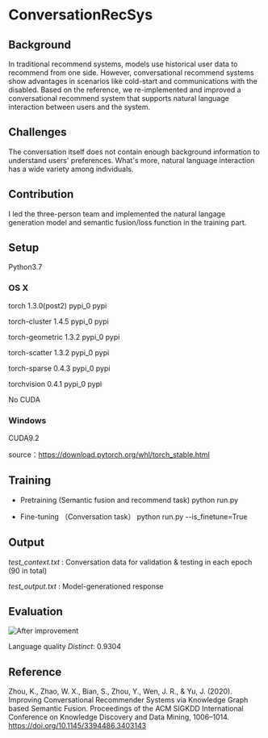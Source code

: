 # ConversationRecSys
## Background
In traditional recommend systems, models use historical user data to recommend from one side.
However, conversational recommend systems show advantages in scenarios like cold-start and communications with the disabled.
Based on the reference, we re-implemented and improved a conversational recommend system that supports natural language interaction between users and the system.

## Challenges
The conversation itself does not contain enough background information to understand users' preferences.
What's more, natural language interaction has a wide variety among individuals.

## Contribution
I led the three-person team and implemented the natural langage generation model and semantic fusion/loss function in the training part.

## Setup
Python3.7
### OS X

torch                     1.3.0(post2)             pypi_0    pypi

torch-cluster             1.4.5                    pypi_0    pypi

torch-geometric           1.3.2                    pypi_0    pypi

torch-scatter             1.3.2                    pypi_0    pypi

torch-sparse              0.4.3                    pypi_0    pypi

torchvision               0.4.1                    pypi_0    pypi

No CUDA

### Windows
CUDA9.2

source：https://download.pytorch.org/whl/torch_stable.html

## Training
- Pretraining
(Semantic fusion and recommend task)
python run.py

- Fine-tuning
（Conversation task）
python run.py --is_finetune=True

## Output
*test_context.txt*	:		Conversation data for validation & testing in each epoch (90 in total)

*test_output.txt* :		Model-generationed response

## Evaluation
![After improvement](files:../eval.png)

Language quality *Distinct*: 0.9304

## Reference
Zhou, K., Zhao, W. X., Bian, S., Zhou, Y., Wen, J. R., & Yu, J. (2020). Improving Conversational Recommender Systems via Knowledge Graph based Semantic Fusion. Proceedings of the ACM SIGKDD International Conference on Knowledge Discovery and Data Mining, 1006–1014. https://doi.org/10.1145/3394486.3403143
